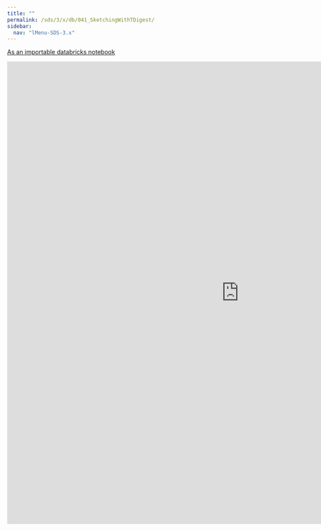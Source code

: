 ```yaml
---
title: ""
permalink: /sds/3/x/db/041_SketchingWithTDigest/
sidebar:
  nav: "lMenu-SDS-3.x"
---
```


[As an importable databricks notebook](https://lamastex.github.io/scalable-data-science/sds/3/x/db/041_SketchingWithTDigest.html)

<iframe src="https://lamastex.github.io/scalable-data-science/sds/3/x/db/041_SketchingWithTDigest.html" width="1080" height="1080" frameborder="0"></iframe>
